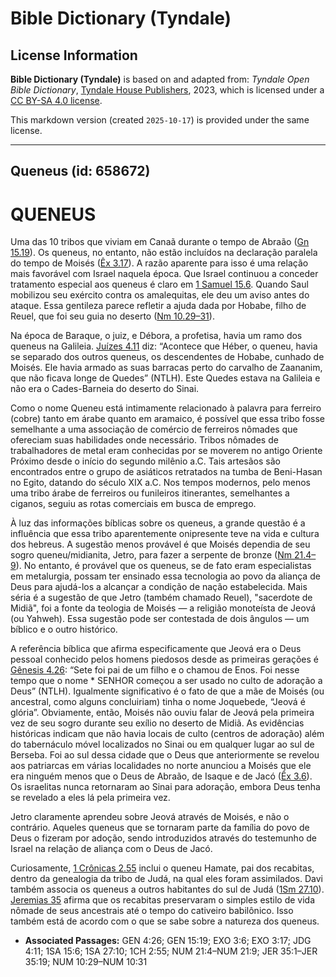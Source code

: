 # Bible Dictionary (Tyndale)

## License Information

**Bible Dictionary (Tyndale)** is based on and adapted from: _Tyndale Open Bible Dictionary_, [Tyndale House Publishers](https://tyndaleopenresources.com/), 2023, which is licensed under a [CC BY-SA 4.0 license](https://creativecommons.org/licenses/by-sa/4.0/legalcode.en).

This markdown version (created `2025-10-17`) is provided under the same license.



--------------------------------

## Queneus (id: 658672)

QUENEUS
=======

Uma das 10 tribos que viviam em Canaã durante o tempo de Abraão ([Gn 15\.19](https://ref.ly/Gen15:19)). Os queneus, no entanto, não estão incluídos na declaração paralela do tempo de Moisés ([Êx 3\.17](https://ref.ly/Exod3:17)). A razão aparente para isso é uma relação mais favorável com Israel naquela época. Que Israel continuou a conceder tratamento especial aos queneus é claro em [1 Samuel 15\.6](https://ref.ly/1Sam15:6). Quando Saul mobilizou seu exército contra os amalequitas, ele deu um aviso antes do ataque. Essa gentileza parece refletir a ajuda dada por Hobabe, filho de Reuel, que foi seu guia no deserto ([Nm 10\.29–31](https://ref.ly/Num10:29-Num10:31)).

Na época de Baraque, o juiz, e Débora, a profetisa, havia um ramo dos queneus na Galileia. [Juízes 4\.11](https://ref.ly/Judg4:11) diz: “Acontece que Héber, o queneu, havia se separado dos outros queneus, os descendentes de Hobabe, cunhado de Moisés. Ele havia armado as suas barracas perto do carvalho de Zaananim, que não ficava longe de Quedes” (NTLH). Este Quedes estava na Galileia e não era o Cades\-Barneia do deserto do Sinai.

Como o nome Queneu está intimamente relacionado à palavra para ferreiro (cobre) tanto em árabe quanto em aramaico, é possível que essa tribo fosse semelhante a uma associação de comércio de ferreiros nômades que ofereciam suas habilidades onde necessário. Tribos nômades de trabalhadores de metal eram conhecidas por se moverem no antigo Oriente Próximo desde o início do segundo milênio a.C. Tais artesãos são encontrados entre o grupo de asiáticos retratados na tumba de Beni\-Hasan no Egito, datando do século XIX a.C. Nos tempos modernos, pelo menos uma tribo árabe de ferreiros ou funileiros itinerantes, semelhantes a ciganos, seguiu as rotas comerciais em busca de emprego.

À luz das informações bíblicas sobre os queneus, a grande questão é a influência que essa tribo aparentemente onipresente teve na vida e cultura dos hebreus. A sugestão menos provável é que Moisés dependia de seu sogro queneu/midianita, Jetro, para fazer a serpente de bronze ([Nm 21\.4–9](https://ref.ly/Num21:4-Num21:9)). No entanto, é provável que os queneus, se de fato eram especialistas em metalurgia, possam ter ensinado essa tecnologia ao povo da aliança de Deus para ajudá\-los a alcançar a condição de nação estabelecida. Mais séria é a sugestão de que Jetro (também chamado Reuel), "sacerdote de Midiã", foi a fonte da teologia de Moisés — a religião monoteísta de Jeová (ou Yahweh). Essa sugestão pode ser contestada de dois ângulos — um bíblico e o outro histórico.

A referência bíblica que afirma especificamente que Jeová era o Deus pessoal conhecido pelos homens piedosos desde as primeiras gerações é [Gênesis 4\.26](https://ref.ly/Gen4:26): “Sete foi pai de um filho e o chamou de Enos. Foi nesse tempo que o nome \* SENHOR começou a ser usado no culto de adoração a Deus” (NTLH). Igualmente significativo é o fato de que a mãe de Moisés (ou ancestral, como alguns concluiriam) tinha o nome Joquebede, “Jeová é glória”. Obviamente, então, Moisés não ouviu falar de Jeová pela primeira vez de seu sogro durante seu exílio no deserto de Midiã. As evidências históricas indicam que não havia locais de culto (centros de adoração) além do tabernáculo móvel localizados no Sinai ou em qualquer lugar ao sul de Berseba. Foi ao sul dessa cidade que o Deus que anteriormente se revelou aos patriarcas em várias localidades no norte anunciou a Moisés que ele era ninguém menos que o Deus de Abraão, de Isaque e de Jacó ([Êx 3\.6](https://ref.ly/Exod3:6)). Os israelitas nunca retornaram ao Sinai para adoração, embora Deus tenha se revelado a eles lá pela primeira vez.

Jetro claramente aprendeu sobre Jeová através de Moisés, e não o contrário. Aqueles queneus que se tornaram parte da família do povo de Deus o fizeram por adoção, sendo introduzidos através do testemunho de Israel na relação de aliança com o Deus de Jacó.

Curiosamente, [1 Crônicas 2\.55](https://ref.ly/1Chr2:55) inclui o queneu Hamate, pai dos recabitas, dentro da genealogia da tribo de Judá, na qual eles foram assimilados. Davi também associa os queneus a outros habitantes do sul de Judá ([1Sm 27\.10](https://ref.ly/1Sam27:10)). [Jeremias 35](https://ref.ly/Jer35:1-Jer35:19) afirma que os recabitas preservaram o simples estilo de vida nômade de seus ancestrais até o tempo do cativeiro babilônico. Isso também está de acordo com o que se sabe sobre a natureza dos queneus.

* **Associated Passages:** GEN 4:26; GEN 15:19; EXO 3:6; EXO 3:17; JDG 4:11; 1SA 15:6; 1SA 27:10; 1CH 2:55; NUM 21:4–NUM 21:9; JER 35:1–JER 35:19; NUM 10:29–NUM 10:31

